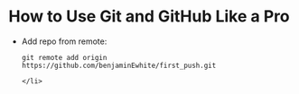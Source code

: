 # How to Use Git and GitHub Like a Pro

<ul>
	<li>Add repo from remote:

	git remote add origin https://github.com/benjaminEwhite/first_push.git
	
	</li>
</ul>


